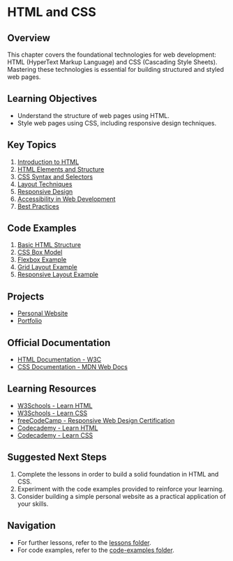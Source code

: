 # HTML and CSS

## Overview
This chapter covers the foundational technologies for web development: HTML (HyperText Markup Language) and CSS (Cascading Style Sheets). Mastering these technologies is essential for building structured and styled web pages.

## Learning Objectives
- Understand the structure of web pages using HTML.
- Style web pages using CSS, including responsive design techniques.

## Key Topics
1. [Introduction to HTML](lessons/01_introduction_to_html.md)
2. [HTML Elements and Structure](lessons/02_html_elements_and_structure.md)
3. [CSS Syntax and Selectors](lessons/03_css_syntax_and_selectors.md)
4. [Layout Techniques](lessons/04_layout_techniques.md)
5. [Responsive Design](lessons/05_responsive_design.md)
6. [Accessibility in Web Development](lessons/06_accessibility_in_web.md)
7. [Best Practices](lessons/07_best_practices.md)

## Code Examples
1. [Basic HTML Structure](code-examples/01_basic_html_structure.html)
2. [CSS Box Model](code-examples/02_css_box_model.css)
3. [Flexbox Example](code-examples/03_flexbox_example.css)
4. [Grid Layout Example](code-examples/04_grid_layout_example.html)
5. [Responsive Layout Example](code-examples/05_responsive_layout_example.html)

## Projects
- [Personal Website](projects/personal_website/README.md)
- [Portfolio](projects/portfolio/README.md)

## Official Documentation
- [HTML Documentation - W3C](https://www.w3.org/TR/html52/)
- [CSS Documentation - MDN Web Docs](https://developer.mozilla.org/en-US/docs/Web/CSS)

## Learning Resources
- [W3Schools - Learn HTML](https://www.w3schools.com/html/)
- [W3Schools - Learn CSS](https://www.w3schools.com/css/)
- [freeCodeCamp - Responsive Web Design Certification](https://www.freecodecamp.org/learn/responsive-web-design/)
- [Codecademy - Learn HTML](https://www.codecademy.com/learn/learn-html)
- [Codecademy - Learn CSS](https://www.codecademy.com/learn/learn-css)

## Suggested Next Steps
1. Complete the lessons in order to build a solid foundation in HTML and CSS.
2. Experiment with the code examples provided to reinforce your learning.
3. Consider building a simple personal website as a practical application of your skills.

## Navigation
- For further lessons, refer to the [lessons folder](lessons/).
- For code examples, refer to the [code-examples folder](code-examples/).
